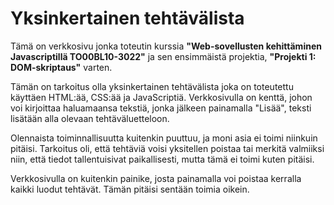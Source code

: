 # Yksinkertainen tehtävälista

Tämä on verkkosivu jonka toteutin kurssia **"Web-sovellusten kehittäminen Javascriptillä TO00BL10-3022"** ja sen ensimmäistä projektia, **"Projekti 1: DOM-skriptaus"** varten.

Tämän on tarkoitus olla yksinkertainen tehtävälista joka on toteutettu käyttäen HTML:ää, CSS:ää ja JavaScriptiä. Verkkosivulla on kenttä, johon voi kirjoittaa haluamaansa tekstiä, jonka jälkeen painamalla "Lisää", teksti lisätään alla olevaan tehtäväluetteloon.

Olennaista toiminnallisuutta kuitenkin puuttuu, ja moni asia ei toimi niinkuin pitäisi. Tarkoitus oli, että tehtäviä voisi yksitellen poistaa tai merkitä valmiiksi niin, että tiedot tallentuisivat paikallisesti, mutta tämä ei toimi kuten pitäisi.

Verkkosivulla on kuitenkin painike, josta painamalla voi poistaa kerralla kaikki luodut tehtävät. Tämän pitäisi sentään toimia oikein.